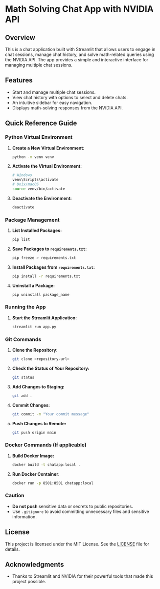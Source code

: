 

# Math Solving Chat App with NVIDIA API

## Overview
This is a chat application built with Streamlit that allows users to engage in chat sessions, manage chat history, and solve math-related queries using the NVIDIA API. The app provides a simple and interactive interface for managing multiple chat sessions.

## Features
- Start and manage multiple chat sessions.
- View chat history with options to select and delete chats.
- An intuitive sidebar for easy navigation.
- Displays math-solving responses from the NVIDIA API.

## Quick Reference Guide

### Python Virtual Environment
1. **Create a New Virtual Environment:**
   ```sh
   python -m venv venv
   ```
2. **Activate the Virtual Environment:**
   ```sh
   # Windows
   venv\Scripts\activate
   # Unix/macOS
   source venv/bin/activate
   ```
3. **Deactivate the Environment:**
   ```sh
   deactivate
   ```

### Package Management
1. **List Installed Packages:**
   ```sh
   pip list
   ```
2. **Save Packages to `requirements.txt`:**
   ```sh
   pip freeze > requirements.txt
   ```
3. **Install Packages from `requirements.txt`:**
   ```sh
   pip install -r requirements.txt
   ```
4. **Uninstall a Package:**
   ```sh
   pip uninstall package_name
   ```

### Running the App
1. **Start the Streamlit Application:**
   ```sh
   streamlit run app.py
   ```

### Git Commands
1. **Clone the Repository:**
   ```sh
   git clone <repository-url>
   ```
2. **Check the Status of Your Repository:**
   ```sh
   git status
   ```
3. **Add Changes to Staging:**
   ```sh
   git add .
   ```
4. **Commit Changes:**
   ```sh
   git commit -m "Your commit message"
   ```
5. **Push Changes to Remote:**
   ```sh
   git push origin main
   ```

### Docker Commands (If applicable)
1. **Build Docker Image:**
   ```sh
   docker build -t chatapp:local .
   ```
2. **Run Docker Container:**
   ```sh
   docker run -p 8501:8501 chatapp:local
   ```

### Caution
- **Do not push** sensitive data or secrets to public repositories.
- Use `.gitignore` to avoid committing unnecessary files and sensitive information.

## License
This project is licensed under the MIT License. See the [LICENSE](LICENSE) file for details.

## Acknowledgments
- Thanks to Streamlit and NVIDIA for their powerful tools that made this project possible.

